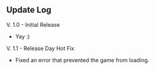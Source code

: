 ## Update Log

V. 1.0 - Initial Release
  * Yay :)

V. 1.1 - Release Day Hot Fix
  * Fixed an error that prevented the game from loading.
